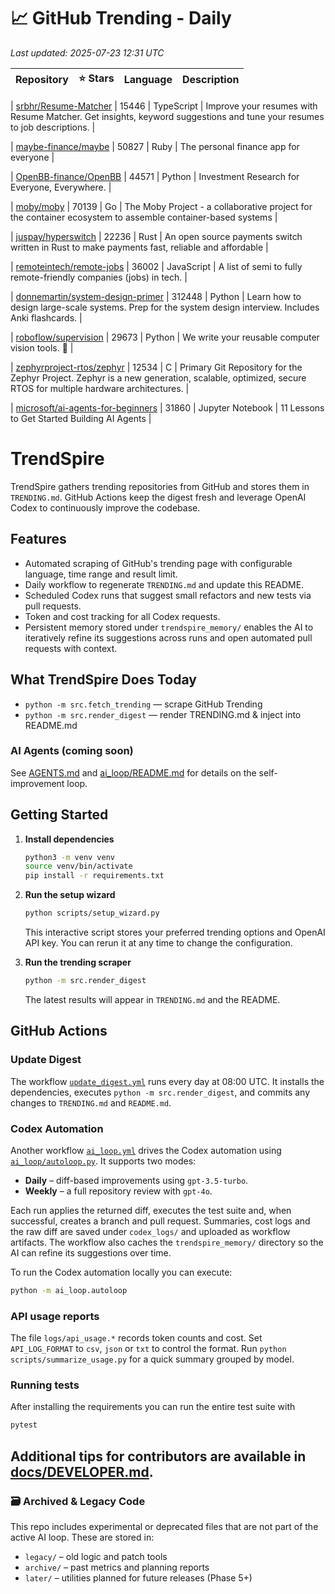 <!-- TRENDING_START -->
# 📈 GitHub Trending - Daily

_Last updated: 2025-07-23 12:31 UTC_

| Repository | ⭐ Stars | Language | Description |
|------------|--------:|----------|-------------|

| [srbhr/Resume-Matcher](https://github.com/srbhr/Resume-Matcher) | 15446 | TypeScript | Improve your resumes with Resume Matcher. Get insights, keyword suggestions and tune your resumes to job descriptions. |

| [maybe-finance/maybe](https://github.com/maybe-finance/maybe) | 50827 | Ruby | The personal finance app for everyone |

| [OpenBB-finance/OpenBB](https://github.com/OpenBB-finance/OpenBB) | 44571 | Python | Investment Research for Everyone, Everywhere. |

| [moby/moby](https://github.com/moby/moby) | 70139 | Go | The Moby Project - a collaborative project for the container ecosystem to assemble container-based systems |

| [juspay/hyperswitch](https://github.com/juspay/hyperswitch) | 22236 | Rust | An open source payments switch written in Rust to make payments fast, reliable and affordable |

| [remoteintech/remote-jobs](https://github.com/remoteintech/remote-jobs) | 36002 | JavaScript | A list of semi to fully remote-friendly companies (jobs) in tech. |

| [donnemartin/system-design-primer](https://github.com/donnemartin/system-design-primer) | 312448 | Python | Learn how to design large-scale systems. Prep for the system design interview. Includes Anki flashcards. |

| [roboflow/supervision](https://github.com/roboflow/supervision) | 29673 | Python | We write your reusable computer vision tools. 💜 |

| [zephyrproject-rtos/zephyr](https://github.com/zephyrproject-rtos/zephyr) | 12534 | C | Primary Git Repository for the Zephyr Project. Zephyr is a new generation, scalable, optimized, secure RTOS for multiple hardware architectures. |

| [microsoft/ai-agents-for-beginners](https://github.com/microsoft/ai-agents-for-beginners) | 31860 | Jupyter Notebook | 11 Lessons to Get Started Building AI Agents |
<!-- TRENDING_END -->

# TrendSpire

TrendSpire gathers trending repositories from GitHub and stores them in `TRENDING.md`. GitHub Actions keep the digest fresh and leverage OpenAI Codex to continuously improve the codebase.

## Features

- Automated scraping of GitHub's trending page with configurable language, time range and result limit.
- Daily workflow to regenerate `TRENDING.md` and update this README.
- Scheduled Codex runs that suggest small refactors and new tests via pull requests.
- Token and cost tracking for all Codex requests.
- Persistent memory stored under `trendspire_memory/` enables the AI to
  iteratively refine its suggestions across runs and open automated pull
  requests with context.

## What TrendSpire Does Today

- `python -m src.fetch_trending` — scrape GitHub Trending
- `python -m src.render_digest` — render TRENDING.md & inject into README.md

### AI Agents (coming soon)
See [AGENTS.md](./AGENTS.md) and [ai_loop/README.md](./ai_loop/README.md) for details on the self-improvement loop.

## Getting Started

1. **Install dependencies**
   ```bash
   python3 -m venv venv
   source venv/bin/activate
   pip install -r requirements.txt
   ```

2. **Run the setup wizard**
   ```bash
   python scripts/setup_wizard.py
   ```
   This interactive script stores your preferred trending options and OpenAI API key.
   You can rerun it at any time to change the configuration.

3. **Run the trending scraper**
   ```bash
   python -m src.render_digest
   ```
   The latest results will appear in `TRENDING.md` and the README.


## GitHub Actions

### Update Digest

The workflow [`update_digest.yml`](.github/workflows/update_digest.yml) runs every day at 08:00 UTC. It installs the dependencies, executes `python -m src.render_digest`, and commits any changes to `TRENDING.md` and `README.md`.

### Codex Automation

Another workflow [`ai_loop.yml`](.github/workflows/ai_loop.yml) drives the Codex automation using [`ai_loop/autoloop.py`](ai_loop/autoloop.py). It supports two modes:

- **Daily** – diff-based improvements using `gpt-3.5-turbo`.
- **Weekly** – a full repository review with `gpt-4o`.

Each run applies the returned diff, executes the test suite and, when successful, creates a branch and pull request. Summaries, cost logs and the raw diff are saved under `codex_logs/` and uploaded as workflow artifacts. The workflow also caches the `trendspire_memory/` directory so the AI can refine its suggestions over time.

To run the Codex automation locally you can execute:

```bash
python -m ai_loop.autoloop
```

### API usage reports

The file `logs/api_usage.*` records token counts and cost. Set `API_LOG_FORMAT`
to `csv`, `json` or `txt` to control the format. Run `python
scripts/summarize_usage.py` for a quick summary grouped by model.

### Running tests

After installing the requirements you can run the entire test suite with

```bash
pytest
```

Additional tips for contributors are available in
[docs/DEVELOPER.md](docs/DEVELOPER.md).
---

### 🗃 Archived & Legacy Code

This repo includes experimental or deprecated files that are not part of the active AI loop. These are stored in:

- `legacy/` – old logic and patch tools
- `archive/` – past metrics and planning reports
- `later/` – utilities planned for future releases (Phase 5+)
